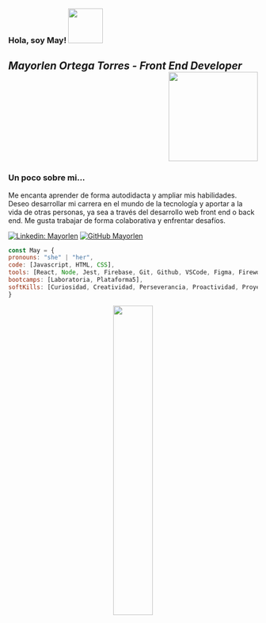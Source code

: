 <h3> Hola, soy May! <img src="https://media0.giphy.com/media/lTS1DjozKdTKhpH6lv/giphy.gif" width="70"><h3>
<h2><em>Mayorlen Ortega Torres - Front End Developer </em> <div align="right"><img src="https://media3.giphy.com/media/ZDTbix65Me1YDNLDF3/giphy.gif" width="180"></div> </h2>
 
  
  
  <h3> Un poco sobre mi...</h3>
  <p>Me encanta aprender de forma autodidacta y ampliar mis habilidades. 
Deseo  desarrollar mi carrera en el mundo de la tecnología y aportar a la vida de otras personas, ya sea a través del desarrollo web front end o back end.
    Me gusta trabajar de forma colaborativa y enfrentar desafíos.</p>

 [![Linkedin: Mayorlen](https://img.shields.io/badge/-mayorlen-blue?style=flat-square&logo=Linkedin&logoColor=white&link=linkedin.com/in/mayorlen)](http://www.linkedin.com/in/mayorlen)
[![GitHub Mayorlen](https://img.shields.io/github/followers/mayorlenO?label=follow&style=social)](https://github.com/MayorlenO)
 <br>
  
  
  ```javascript
const May = {
  pronouns: "she" | "her",
  code: [Javascript, HTML, CSS],
  tools: [React, Node, Jest, Firebase, Git, Github, VSCode, Figma, Fireworks, Adobe Premiere],
  bootcamps: [Laboratoria, Plataforma5],
  softKills: [Curiosidad, Creatividad, Perseverancia, Proactividad, Proyectos]
}
```
  <div align="center"><img src="https://media1.giphy.com/media/eFa9FOD2roNEGFcSc5/giphy.gif" width="40%"></div>


